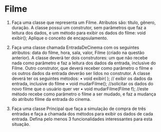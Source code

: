 # Filme

1. Faça uma classe que representa um Filme. Atributos são: título, gênero, duração. A classe
possui um construtor, sem parâmetros que faz a leitura dos dados, e um método para
exibir os dados do filme: void exibir(); Aplique o conceito de encapsulamento.

2. Faça uma classe chamada EntradaDeCinema com os seguintes atributos: data do filme,
hora, sala, valor, Filme (criado na questão anterior). A classe deverá ter dois construtores:
um que não recebe nada como parâmetro e faz a leitura dos dados da entrada, inclusive
do Filme. Outro construtor, que deverá receber como parâmetro o filme e os outros dados
da entrada deverão ser lidos no construtor. A classe deverá ter os seguintes métodos:
• void exibir( ); // exibir os dados da entrada, inclusive do filme
• void mudarFilme(); //solicitar os dados do novo filme que o usuário quer ver
• void mudarFilme(Filme f); //este método recebe como parâmetro o filme a ser
mudado, e faz a mudança do atributo filme da entrada do cinema.

3. Faça uma classe Principal que faça a simulação de compra de três entradas e faça a
chamada dos métodos para exibir os dados de cada entrada. Defina pelo menos 3
funcionalidades interessantes para esta situação.
